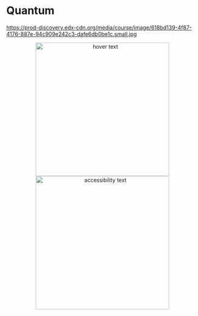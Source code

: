 # Quantum

https://prod-discovery.edx-cdn.org/media/course/image/618bd139-4f87-4176-887e-94c909e242c3-dafe6db0be1c.small.jpg

<p align="center">
  <img src="https://prod-discovery.edx-cdn.org/media/course/image/618bd139-4f87-4176-887e-94c909e242c3-dafe6db0be1c.small.jpg" width="350" title="hover text">
  <img src="your_relative_path_here_number_2_large_name" width="350" alt="accessibility text">
</p>
